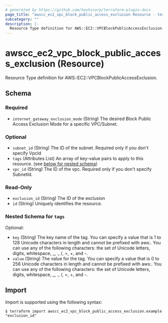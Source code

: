 ```yaml
---
# generated by https://github.com/hashicorp/terraform-plugin-docs
page_title: "awscc_ec2_vpc_block_public_access_exclusion Resource - terraform-provider-awscc"
subcategory: ""
description: |-
  Resource Type definition for AWS::EC2::VPCBlockPublicAccessExclusion.
---
```


# awscc_ec2_vpc_block_public_access_exclusion (Resource)

Resource Type definition for AWS::EC2::VPCBlockPublicAccessExclusion.



<!-- schema generated by tfplugindocs -->
## Schema

### Required

- `internet_gateway_exclusion_mode` (String) The desired Block Public Access Exclusion Mode for a specific VPC/Subnet.

### Optional

- `subnet_id` (String) The ID of the subnet. Required only if you don't specify VpcId
- `tags` (Attributes List) An array of key-value pairs to apply to this resource. (see [below for nested schema](#nestedatt--tags))
- `vpc_id` (String) The ID of the vpc. Required only if you don't specify SubnetId.

### Read-Only

- `exclusion_id` (String) The ID of the exclusion
- `id` (String) Uniquely identifies the resource.

<a id="nestedatt--tags"></a>
### Nested Schema for `tags`

Optional:

- `key` (String) The key name of the tag. You can specify a value that is 1 to 128 Unicode characters in length and cannot be prefixed with aws:. You can use any of the following characters: the set of Unicode letters, digits, whitespace, _, ., /, =, +, and -.
- `value` (String) The value for the tag. You can specify a value that is 0 to 256 Unicode characters in length and cannot be prefixed with aws:. You can use any of the following characters: the set of Unicode letters, digits, whitespace, _, ., /, =, +, and -.

## Import

Import is supported using the following syntax:

```shell
$ terraform import awscc_ec2_vpc_block_public_access_exclusion.example "exclusion_id"
```
